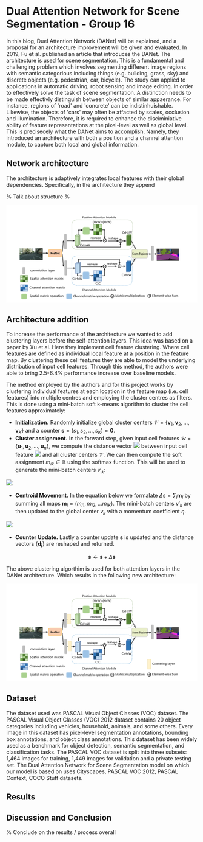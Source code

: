 # Dual Attention Network for Scene Segmentation - Group 16
In this blog, Duel Attention Network (DANet) will be explained, and a proposal for an architecture improvement will be given and evaluated. In 2019, Fu et al. published an article that introduces the DANet. The architecture is used for scene segmentation. This is a fundamental and challenging problem which involves segmenting different image regions with semantic categorious including things (e.g. building, grass, sky) and discrete objects (e.g. pedestrian, car, bicycle). The study can applied to applications in automatic driving, robot sensing and image editing. In order to effectively solve the task of scene segmentation. A distinction needs to be made effectivly distinguish between objects of similar appaerance. For instance, regions of 'road' and 'concrete' can be indistinhuishable. Likewise, the objects of 'cars' may often be affacted by scales, occlusion and illumination. Therefore, it is required to enhance the disciminiative ability of feature representations at the pixel-level as well as  global level. This is precisecely what the DANet aims to accomplish. Namely, they introduced an architecture with both a position and a channel attention module, to capture both local and global information.


## Network architecture
 The architecture is adaptively integrates local features with their global dependencies. Specifically, in the architecture they append
 
 % Talk about structure %

![Image](cv-architecture.png)
<!-- <p align="center">
<img src= cv-architecture.png/ width=70% height=70%>
</p> -->


## Architecture addition
To increase the performance of the architecture we wanted to add clustering layers before the 
self-attention layers. This idea was based on a paper by Xu et al. Here they implement cell feature clustering. Where cell features are defined as individual local feature at a position in the feature map. By clustering these cell features they are able to model the underlying distribution of input cell features. Through this method, the authors were able to bring 2.5-6.4% performance increase over baseline models. 

The method employed by the authors and for this project works by clustering individual features at each location in the feature map (i.e. cell features) into multiple centres and employing the cluster centres as filters. This is done using a mini-batch soft k-means algorithm to cluster the cell features approximately:

-	**Initialization.** Randomly initialize global cluster centers $\mathcal{V}=\left\{\mathbf{v}_{1}, \mathbf{v}_{2}, \ldots, \mathbf{v}_{K}\right\}$ and a counter $\mathbf{s}=\left(s_{1}, s_{2}, \ldots, s_{K}\right)=\mathbf{0}$.
-	**Cluster assignment.** In the forward step, given input cell features $\mathcal{U}=\left\{\mathbf{u}_{1}, \mathbf{u}_{2}, \ldots, \mathbf{u}_{n}\right\}$, we compute the distance vector <img src="https://render.githubusercontent.com/render/math?math=\mathbf{d}_{i}=\left(d_{i 1}, d_{i 2}, \ldots d_{i K}\right)"> between input cell feature <img src="https://render.githubusercontent.com/render/math?math=\mathbf{u_i}"> and all cluster centers $\mathcal{V}$. We can then compute the soft assignment $m_{i k} \in \mathbb{R}$ using the softmax function. This will be used to generate the mini-batch centers $v'_k$:

<!-- $$d_{i k}=\left\|\mathbf{u}_{i}-\mathbf{v}_{k}\right\|_{2}^{2}, \quad m_{i k}=\frac{e^{-\beta d_{i k}}}{\sum_{j} e^{-\beta d_{i j}}}, \quad \mathbf{v}_{k}^{\prime}=\frac{\sum_{i} m_{i k} \mathbf{u}_{i}}{\sum_{i} m_{i k}}$$ -->
<img src="https://render.githubusercontent.com/render/math?math=d_{i k}=\left\|\mathbf{u}_{i}-\mathbf{v}_{k}\right\|_{2}^{2}, \quad m_{i k}=\frac{e^{-\beta d_{i k}}}{\sum_{j} e^{-\beta d_{i j}}}, \quad \mathbf{v}_{k}^{\prime}=\frac{\sum_{i} m_{i k} \mathbf{u}_{i}}{\sum_{i} m_{i k}}">

- **Centroid Movement.** In the equation below we formalate $\Delta \mathrm{s}=\sum_{i} \mathbf{m}_{i}$ by summing all maps $\mathbf{m}_{i}=\left(m_{i 1}, m_{i 2}, \ldots m_{i K}\right)$. The mini-batch centers $v'_k$ are then updated to the global center $v_k$ with a momentum coefficient $\eta$.

<!-- $$
\mathbf{v}_{k} \leftarrow(1-\eta) \mathbf{v}_{k}+\eta \mathbf{v}_{k}^{\prime}, \quad \eta=\frac{\lambda}{s_{k}+\Delta s_{k}}
$$ -->
<img src="https://render.githubusercontent.com/render/math?math=\mathbf{v}_{k} \leftarrow(1-\eta) \mathbf{v}_{k}+\eta \mathbf{v}_{k}^{\prime}, \quad \eta=\frac{\lambda}{s_{k}+\Delta s_{k}}">

- **Counter Update.** Lastly a counter update $\mathbf{s}$ is updated and the distance vectors {$\mathbf{d_i}$} are reshaped and returned.

$$\mathbf{s} \leftarrow \mathbf{s} + \Delta \mathbf{s}$$

The above clustering algorthim is used for both attention layers in the DANet architecture. Which results in the following new architecture:

![Image](improved-architecture.png)
<!-- <p align="center">
<img src= improved-architecture.png/ width=70% height=70%>
</p> -->


## Dataset
The dataset used was PASCAL Visual Object Classes (VOC) dataset.  The PASCAL Visual Object Classes (VOC) 2012 dataset contains 20 object categories including vehicles, household, animals, and some others. Every image in this dataset has pixel-level segmentation annotations, bounding box annotations, and object class annotations. This dataset has been widely used as a benchmark for object detection, semantic segmentation, and classification tasks. The PASCAL VOC dataset is split into three subsets: 1,464 images for training, 1,449 images for validation and a private testing set. The Dual Attention Network for Scene Segmentation model on which our model is based on uses Cityscapes, PASCAL VOC 2012, PASCAL Context, COCO Stuff datasets.

## Results


## Discussion and Conclusion

% Conclude on the results / process overall
